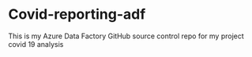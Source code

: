 # Covid-reporting-adf
This is my Azure Data Factory GitHub source control repo for my project covid 19 analysis
